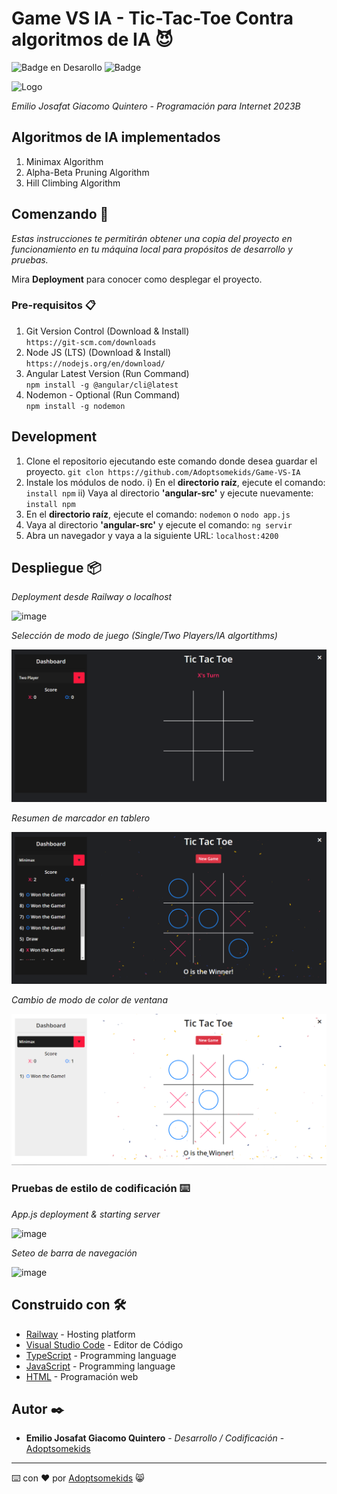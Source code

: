 # Game VS IA - Tic-Tac-Toe Contra algoritmos de IA 😈
   ![Badge en Desarollo](https://img.shields.io/badge/STATUS-Desarrollo%20Completo-blue)
   ![Badge](https://img.shields.io/pypi/status/aiogram.svg?style=flat-square)

   ![Logo](https://github.com/Adoptsomekids/Game-VS-IA/assets/83385717/003c01f8-4a5d-47f7-a450-53cdd9628459)


_Emilio Josafat Giacomo Quintero - Programación para Internet 2023B_

## Algoritmos de IA implementados
1. Minimax Algorithm
2. Alpha-Beta Pruning Algorithm
3. Hill Climbing Algorithm


## Comenzando 🚀

_Estas instrucciones te permitirán obtener una copia del proyecto en funcionamiento en tu máquina local para propósitos de desarrollo y pruebas._

Mira **Deployment** para conocer como desplegar el proyecto.


### Pre-requisitos 📋

1. Git Version Control (Download & Install)  
`https://git-scm.com/downloads`
2. Node JS (LTS) (Download & Install)  
`https://nodejs.org/en/download/`
3. Angular Latest Version (Run Command)  
`npm install -g @angular/cli@latest`
4. Nodemon - Optional (Run Command)  
`npm install -g nodemon`

## Development

1. Clone el repositorio ejecutando este comando donde desea guardar el proyecto.
`git clon https://github.com/Adoptsomekids/Game-VS-IA`
2. Instale los módulos de nodo.
i) En el **directorio raíz**, ejecute el comando:
`install npm`
ii) Vaya al directorio **'angular-src'** y ejecute nuevamente:
`install npm`
3. En el **directorio raíz**, ejecute el comando:
`nodemon` o `nodo app.js`
4. Vaya al directorio **'angular-src'** y ejecute el comando:
`ng servir`
5. Abra un navegador y vaya a la siguiente URL:
`localhost:4200`

## Despliegue 📦

_Deployment desde Railway o localhost_

![image](https://github.com/Adoptsomekids/Game-VS-IA/assets/83385717/32faa3ae-6d24-4f63-a851-11213cf39129)

_Selección de modo de juego (Single/Two Players/IA algortithms)_

![](images/start.png)

_Resumen de marcador en tablero_

![](images/winner.png)

_Cambio de modo de color de ventana_

![](images/light.png)

### Pruebas de estilo de codificación ⌨️

_App.js deployment & starting server_

![image](https://github.com/Adoptsomekids/Game-VS-IA/assets/83385717/39af7ec6-b9b4-4b5a-b6f5-8f4824042ad5)

_Seteo de barra de navegación_

![image](https://github.com/Adoptsomekids/Game-VS-IA/assets/83385717/a835ca2e-36c9-4ef5-a79a-13036988c786)

## Construido con 🛠️

* [Railway](https://railway.app) -  Hosting platform
* [Visual Studio Code](https://code.visualstudio.com/) - Editor de Código
* [TypeScript](https://www.typescriptlang.org/) - Programming language
* [JavaScript](https://developer.mozilla.org/en-US/docs/Web/JavaScript) - Programming language
* [HTML](https://html.com/document/) - Programación web

## Autor ✒️

* **Emilio Josafat Giacomo Quintero** - *Desarrollo / Codificación* - [Adoptsomekids](https://github.com/Adoptsomekids)

---
⌨️ con ❤️ por [Adoptsomekids](https://github.com/Adoptsomekids) 😸


